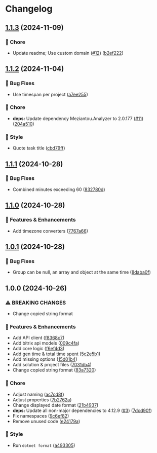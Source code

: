 # Changelog

## [1.1.3](https://github.com/Kiruyuto/BitrixDailyReportGen/compare/BitrixRaportGen-1.1.2...BitrixRaportGen-1.1.3) (2024-11-09)


### 🏡 Chore

* Update readme; Use custom domain ([#12](https://github.com/Kiruyuto/BitrixDailyReportGen/issues/12)) ([b2ef222](https://github.com/Kiruyuto/BitrixDailyReportGen/commit/b2ef22211a21d05dc7e3eb9f204da8c12f9cc20e))

## [1.1.2](https://github.com/Kiruyuto/BitrixDailyReportGen/compare/BitrixRaportGen-1.1.1...BitrixRaportGen-1.1.2) (2024-11-04)


### 🐛 Bug Fixes

* Use timespan per project ([a7ee255](https://github.com/Kiruyuto/BitrixDailyReportGen/commit/a7ee2557e89cef1a5463e034f4d54551626e56ca))


### 🏡 Chore

* **deps:** Update dependency Meziantou.Analyzer to 2.0.177 ([#11](https://github.com/Kiruyuto/BitrixDailyReportGen/issues/11)) ([204a510](https://github.com/Kiruyuto/BitrixDailyReportGen/commit/204a510f390dbc18e56d0ad2b30c23f446db1501))


### 🎨 Style

* Quote task title ([cbd79ff](https://github.com/Kiruyuto/BitrixDailyReportGen/commit/cbd79ff32a0c805561f15c8e9605f4f25bb81459))

## [1.1.1](https://github.com/Kiruyuto/BitrixDailyReportGen/compare/BitrixRaportGen-1.1.0...BitrixRaportGen-1.1.1) (2024-10-28)


### 🐛 Bug Fixes

* Combined minutes exceeding 60 ([832780d](https://github.com/Kiruyuto/BitrixDailyReportGen/commit/832780d78c5f9ebdfbcf3eca24be5ea413070847))

## [1.1.0](https://github.com/Kiruyuto/BitrixDailyReportGen/compare/BitrixRaportGen-1.0.1...BitrixRaportGen-1.1.0) (2024-10-28)


### 🚀 Features & Enhancements

* Add timezone converters ([7767a66](https://github.com/Kiruyuto/BitrixDailyReportGen/commit/7767a6670d5685c2b3866cb2306d62ef6bfba479))

## [1.0.1](https://github.com/Kiruyuto/BitrixDailyReportGen/compare/BitrixRaportGen-1.0.0...BitrixRaportGen-1.0.1) (2024-10-28)


### 🐛 Bug Fixes

* Group can be null, an array and object at the same time ([8daba0f](https://github.com/Kiruyuto/BitrixDailyReportGen/commit/8daba0fc13f4a724c7cc7afdbfd60b160235ad80))

## 1.0.0 (2024-10-26)


### ⚠ BREAKING CHANGES

* Change copied string format

### 🚀 Features & Enhancements

* Add API client ([f8368c7](https://github.com/Kiruyuto/BitrixDailyReportGen/commit/f8368c759cf02bf3b2fa6a54dbedd2fbfa1f62c4))
* Add bitrix api models ([009c4fa](https://github.com/Kiruyuto/BitrixDailyReportGen/commit/009c4fae9cd42eede74944e76d20983d3d074d01))
* Add core logic ([f6ef4d3](https://github.com/Kiruyuto/BitrixDailyReportGen/commit/f6ef4d3cc85024f78019bd8ece3975b22c473b24))
* Add gen time & total time spent ([5c2e5b1](https://github.com/Kiruyuto/BitrixDailyReportGen/commit/5c2e5b17b0a9768b178ba480265752fc6e7d2e4b))
* Add missing options ([15d01b4](https://github.com/Kiruyuto/BitrixDailyReportGen/commit/15d01b43966a833778d0f8e94b63933d980183e4))
* Add solution & project files ([7031db4](https://github.com/Kiruyuto/BitrixDailyReportGen/commit/7031db4386cd100fa074d9bec68954701a13df3a))
* Change copied string format ([83a7320](https://github.com/Kiruyuto/BitrixDailyReportGen/commit/83a7320398ccfdfe47f22cbd266f5513935f647b))


### 🏡 Chore

* Adjust naming ([ac7cd8f](https://github.com/Kiruyuto/BitrixDailyReportGen/commit/ac7cd8f5888c279289fcec3538b4e37f2b3dfd16))
* Adjust properties ([7b2762a](https://github.com/Kiruyuto/BitrixDailyReportGen/commit/7b2762a1eb080e006725f9323684d7d51a1d57a4))
* Change displayed date format ([21b4937](https://github.com/Kiruyuto/BitrixDailyReportGen/commit/21b49379288f7cb7962b43bb73934d32acb6652f))
* **deps:** Update all non-major dependencies to 4.12.9 ([#3](https://github.com/Kiruyuto/BitrixDailyReportGen/issues/3)) ([7dcd90f](https://github.com/Kiruyuto/BitrixDailyReportGen/commit/7dcd90f33ea17c8ab24b31b2f695972315c98b9d))
* Fix namespaces ([9c6ef82](https://github.com/Kiruyuto/BitrixDailyReportGen/commit/9c6ef82df5e4c3870dc59725e6a55ff78a00a45e))
* Remove unused code ([e24179a](https://github.com/Kiruyuto/BitrixDailyReportGen/commit/e24179a9e2c0518d89385a7858fd52ac136ece74))


### 🎨 Style

* Run `dotnet format` ([a493305](https://github.com/Kiruyuto/BitrixDailyReportGen/commit/a4933050942cdd9f8c7e4c828c7bccc37fa362b7))
